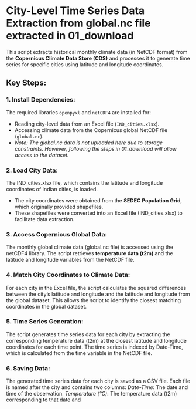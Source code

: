 # City-Level Time Series Data Extraction from global.nc file extracted in 01_download

This script extracts historical monthly climate data (in NetCDF format) from the **Copernicus Climate Data Store (CDS)** and processes it to generate time series for specific cities using latitude and longitude coordinates.

## Key Steps:

### 1. Install Dependencies:
The required libraries `openpyxl` and `netCDF4` are installed for:
- Reading city-level data from an Excel file (`IND_cities.xlsx`).
- Accessing climate data from the Copernicus global NetCDF file (`global.nc`).
- *Note: The global.nc data is not uploaded here due to storage constraints. However, following the steps in 01_download will allow access to the dataset.*

### 2. Load City Data: 
The IND_cities.xlsx file, which contains the latitude and longitude coordinates of Indian cities, is loaded.
- The city coordinates were obtained from the **SEDEC Population Grid**, which originally provided shapefiles.
- These shapefiles were converted into an Excel file (IND_cities.xlsx) to facilitate data extraction.

### 3. Access Copernicus Global Data:
The monthly global climate data (global.nc file) is accessed using the netCDF4 library. The script retrieves **temperature data (t2m)** and the latitude and longitude variables from the NetCDF file.

### 4. Match City Coordinates to Climate Data:
For each city in the Excel file, the script calculates the squared differences between the city’s latitude and longitude and the latitude and longitude from the global dataset. This allows the script to identify the closest matching coordinates in the global dataset.

### 5. Time Series Generation: 
The script generates time series data for each city by extracting the corresponding temperature data (t2m) at the closest latitude and longitude coordinates for each time point. The time series is indexed by Date-Time, which is calculated from the time variable in the NetCDF file.

### 6. Saving Data: 
The generated time series data for each city is saved as a CSV file. Each file is named after the city and contains two columns:
*Date-Time*: The date and time of the observation.
*Temperature (°C)*: The temperature data (t2m) corresponding to that date and
